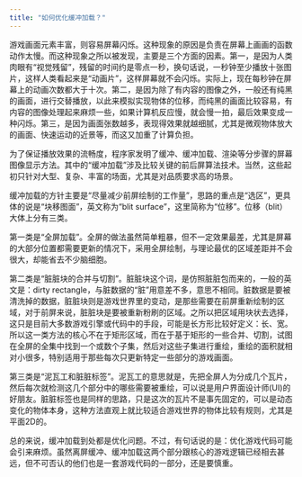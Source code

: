 ```yaml
---
title: "如何优化缓冲加载？"
---
```




游戏画面元素丰富，则容易屏幕闪烁。这种现象的原因是负责在屏幕上画画的函数动作太慢。而这种现象之所以被发现，主要是三个方面的因素。第一，是因为人类肉眼有“视觉残留”，残留的时间约是零点一秒，换句话说，一秒钟至少播放十张图片，这样人类看起来是“动画片”，这样屏幕就不会闪烁。实际上，现在每秒钟在屏幕上的动画次数都大于十次。第二，是因为除了有内容的图像之外，一般还有纯黑的画面，进行交替播放，以此来模拟实现物体的位移，而纯黑的画面比较容易，有内容的图像处理起来麻烦一些，如果计算机反应慢，就会慢一拍，最后效果变成一种闪烁。第三，是因为画面张数越多，表现得效果就越细腻，尤其是微观物体放大的画面、快速运动的近景等，而这又加重了计算负担。

为了保证播放效果的流畅度，程序家发明了缓冲、缓冲加载、渲染等分步骤的屏幕图像显示方法。其中的“缓冲加载”涉及比较关键的前后屏算法技术。当然，这些起初只针对大型、复杂、丰富的场面，尤其是对品质要求高的场景。

缓冲加载的方针主要是“尽量减少前屏绘制的工作量”，思路的重点是“选区”，更具体的说是“块移图面”，英文称为“blit surface”，这里简称为“位移”。位移（blit）大体上分有三类。

第一类是“全屏加载”。全屏的做法虽然简单粗暴，但不一定效果最差，尤其是屏幕的大部分位置都需要更新的情况下，采用全屏绘制，与理论最优的区域差距并不会很大，却能省去不少脑细胞。

第二类是“脏脏块的合并与切割”。脏脏块这个词，是仿照脏脏包而来的，一般的英文是：dirty rectangle，与脏数据的“脏”用意差不多，意思不相同。脏数据是要被清洗掉的数据，脏脏块则是游戏世界里的变动，是那些需要在前屏重新绘制的区域，对于前屏来说，脏脏块是要被重新粉刷的区域。之所以把区域用块状去选择，这只是目前大多数游戏引擎或代码中的手段，可能是长方形比较好定义：长、宽。所以这一类方法的核心不在于矩形区域，而在于基于矩形的一些合并、切割，试图在全屏的全集中找到一个或数个子集，然后对这些子集进行重绘，重绘的面积就相对小很多，特别适用于那些每次只更新特定一些部分的游戏画面。

第三类是“泥瓦工和脏脏标签”。泥瓦工的意思就是，先把全屏人为分成几个瓦片，然后每次就检测这几个部分中的哪些需要被重绘，可以说是用户界面设计师(UI)的好朋友。脏脏标签也是同样的思路，只是这次的瓦片不是事先固定的，可以是动态变化的物体本身，这种方法直观上就比较适合游戏世界的物体比较有规则，尤其是平面2D的。

总的来说，缓冲加载到处都是优化问题。不过，有句话说的是：优化游戏代码可能会引来麻烦。虽然离屏缓冲、缓冲加载这两个部分跟核心的游戏逻辑已经相去甚远，但不可否认的他们也是一套游戏代码的一部分，还是要慎重。

